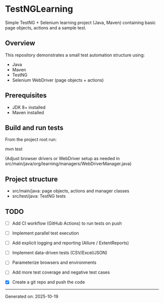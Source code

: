 # TestNGLearning

Simple TestNG + Selenium learning project (Java, Maven) containing basic page objects, actions and a sample test.

## Overview
This repository demonstrates a small test automation structure using:
- Java
- Maven
- TestNG
- Selenium WebDriver (page objects + actions)

## Prerequisites
- JDK 8+ installed
- Maven installed

## Build and run tests
From the project root run:

mvn test

(Adjust browser drivers or WebDriver setup as needed in src/main/java/org/learning/managers/WebDriverManager.java)

## Project structure
- src/main/java: page objects, actions and manager classes
- src/test/java: TestNG tests

## TODO
- [ ] Add CI workflow (GitHub Actions) to run tests on push
- [ ] Implement parallel test execution
- [ ] Add explicit logging and reporting (Allure / ExtentReports)
- [ ] Implement data-driven tests (CSV/Excel/JSON)
- [ ] Parameterize browsers and environments
- [ ] Add more test coverage and negative test cases
- [x] Create a git repo and push the code



---
Generated on: 2025-10-19

